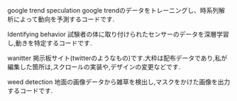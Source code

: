 google trend speculation
google trendのデータをトレーニングし、時系列解析によって動向を予測するコードです.

Identifying behavior
試験者の体に取り付けられたセンサーのデータを深層学習し,動きを特定するコードです.

wanitter
掲示板サイト(twitterのようなもの)です.大枠は配布データであり,私が編集した箇所は,スクロールの実装や,デザインの変更などです.

weed detection
地面の画像データから雑草を検出し,マスクをかけた画像を出力するコードです.
